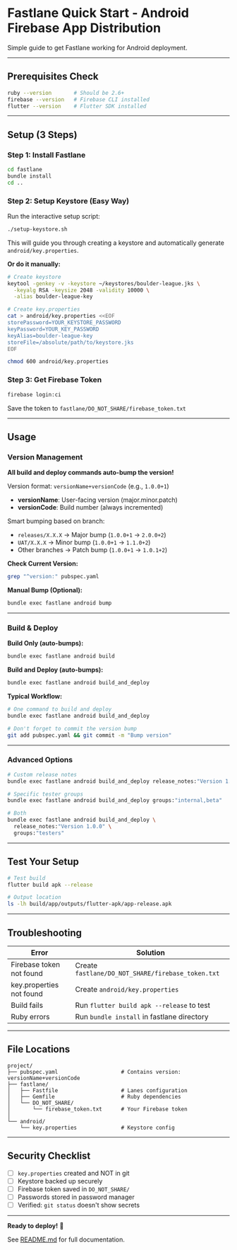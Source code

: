 # Fastlane Quick Start - Android Firebase App Distribution

Simple guide to get Fastlane working for Android deployment.

---

## Prerequisites Check

```bash
ruby --version       # Should be 2.6+
firebase --version   # Firebase CLI installed
flutter --version    # Flutter SDK installed
```

---

## Setup (3 Steps)

### Step 1: Install Fastlane

```bash
cd fastlane
bundle install
cd ..
```

### Step 2: Setup Keystore (Easy Way)

Run the interactive setup script:

```bash
./setup-keystore.sh
```

This will guide you through creating a keystore and automatically generate `android/key.properties`.

**Or do it manually:**

```bash
# Create keystore
keytool -genkey -v -keystore ~/keystores/boulder-league.jks \
  -keyalg RSA -keysize 2048 -validity 10000 \
  -alias boulder-league-key

# Create key.properties
cat > android/key.properties <<EOF
storePassword=YOUR_KEYSTORE_PASSWORD
keyPassword=YOUR_KEY_PASSWORD
keyAlias=boulder-league-key
storeFile=/absolute/path/to/keystore.jks
EOF

chmod 600 android/key.properties
```

### Step 3: Get Firebase Token

```bash
firebase login:ci
```

Save the token to `fastlane/DO_NOT_SHARE/firebase_token.txt`

---

## Usage

### Version Management

**All build and deploy commands auto-bump the version!**

Version format: `versionName+versionCode` (e.g., `1.0.0+1`)
- **versionName**: User-facing version (major.minor.patch)
- **versionCode**: Build number (always incremented)

Smart bumping based on branch:
- `releases/X.X.X` → Major bump (`1.0.0+1` → `2.0.0+2`)
- `UAT/X.X.X` → Minor bump (`1.0.0+1` → `1.1.0+2`)
- Other branches → Patch bump (`1.0.0+1` → `1.0.1+2`)

**Check Current Version:**
```bash
grep "^version:" pubspec.yaml
```

**Manual Bump (Optional):**
```bash
bundle exec fastlane android bump
```

---

### Build & Deploy

**Build Only (auto-bumps):**
```bash
bundle exec fastlane android build
```

**Build and Deploy (auto-bumps):**
```bash
bundle exec fastlane android build_and_deploy
```

**Typical Workflow:**
```bash
# One command to build and deploy
bundle exec fastlane android build_and_deploy

# Don't forget to commit the version bump
git add pubspec.yaml && git commit -m "Bump version"
```

---

### Advanced Options

```bash
# Custom release notes
bundle exec fastlane android build_and_deploy release_notes:"Version 1.0.0"

# Specific tester groups
bundle exec fastlane android build_and_deploy groups:"internal,beta"

# Both
bundle exec fastlane android build_and_deploy \
  release_notes:"Version 1.0.0" \
  groups:"testers"
```

---

## Test Your Setup

```bash
# Test build
flutter build apk --release

# Output location
ls -lh build/app/outputs/flutter-apk/app-release.apk
```

---

## Troubleshooting

| Error | Solution |
|-------|----------|
| Firebase token not found | Create `fastlane/DO_NOT_SHARE/firebase_token.txt` |
| key.properties not found | Create `android/key.properties` |
| Build fails | Run `flutter build apk --release` to test |
| Ruby errors | Run `bundle install` in fastlane directory |

---

## File Locations

```
project/
├── pubspec.yaml                    # Contains version: versionName+versionCode
├── fastlane/
│   ├── Fastfile                    # Lanes configuration
│   ├── Gemfile                     # Ruby dependencies
│   └── DO_NOT_SHARE/
│       └── firebase_token.txt      # Your Firebase token
│
└── android/
    └── key.properties              # Keystore config
```

---

## Security Checklist

- [ ] `key.properties` created and NOT in git
- [ ] Keystore backed up securely
- [ ] Firebase token saved in `DO_NOT_SHARE/`
- [ ] Passwords stored in password manager
- [ ] Verified: `git status` doesn't show secrets

---

**Ready to deploy!** 🚀

See [README.md](README.md#deployment---android-to-firebase-app-distribution) for full documentation.
